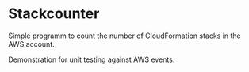 # Stackcounter

Simple programm to count the number of CloudFormation stacks in the AWS account.

Demonstration for unit testing against AWS events.